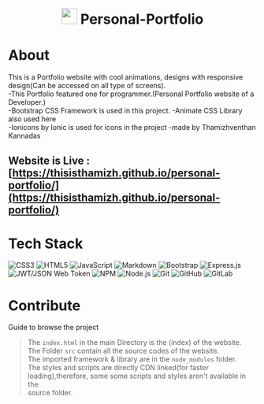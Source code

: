 <div align="center"><h1> <img src=https://thisisthamizh.github.io/personal-portfolio/src/images/logo.png width="32px"/> Personal-Portfolio </h1> </div>

# About

This is a Portfolio website with cool animations, designs with responsive design(Can be accessed on all type of screens). <br>
-This Portfolio featured one for programmer.(Personal Portfolio website of a Developer.) <br>
-Bootstrap CSS Framework is used in this project. -Animate CSS Library also used here <br>
-Ionicons by Ionic is used for icons in the project -made by Thamizhventhan Kannadas <br>

## Website is Live : [https://thisisthamizh.github.io/personal-portfolio/](https://thisisthamizh.github.io/personal-portfolio/)

# Tech Stack

![CSS3](https://img.shields.io/badge/css3-%231572B6.svg?logo=css3&logoColor=white&style=for-the-badge)
![HTML5](https://img.shields.io/badge/html5-%23E34F26.svg?logo=html5&logoColor=white&style=for-the-badge)
![JavaScript](https://img.shields.io/badge/javascript-%23323330.svg?logo=javascript&logoColor=%23F7DF1E&style=for-the-badge)
![Markdown](https://img.shields.io/badge/markdown-%23000000.svg?logo=markdown&logoColor=white&style=for-the-badge)
![Bootstrap](https://img.shields.io/badge/bootstrap-%23563D7C.svg?logo=bootstrap&logoColor=white&style=for-the-badge)
![Express.js](https://img.shields.io/badge/express.js-%23404d59.svg?logo=express&logoColor=%2361DAFB&style=for-the-badge)
![JWT/JSON Web Token](https://img.shields.io/badge/JWT-black?logo=JSON%20web%20tokens&style=for-the-badge)
![NPM ](https://img.shields.io/badge/NPM-%23000000.svg?logo=npm&logoColor=white&style=for-the-badge)
![Node.js ](https://img.shields.io/badge/node.js-6DA55F?logo=node.js&logoColor=white&style=for-the-badge)
![Git](https://img.shields.io/badge/git-%23F05033.svg?logo=git&logoColor=white&style=for-the-badge)
![GitHub](https://img.shields.io/badge/github-%23121011.svg?logo=github&logoColor=white&style=for-the-badge)
![GitLab](https://img.shields.io/badge/gitlab-%23181717.svg?logo=gitlab&logoColor=white&style=for-the-badge)

# Contribute

Guide to browse the project <br>
>The `index.html` in the main Directory is the (index) of the website. <br>
>The Folder `src` contain all the source codes of the website. <br>
>The imported framework & library are in the `node_modules` folder. <br>
>The styles and scripts are directly CDN linked(for faster loading),therefore, some some scripts and styles aren't available in the <br>
source folder.
